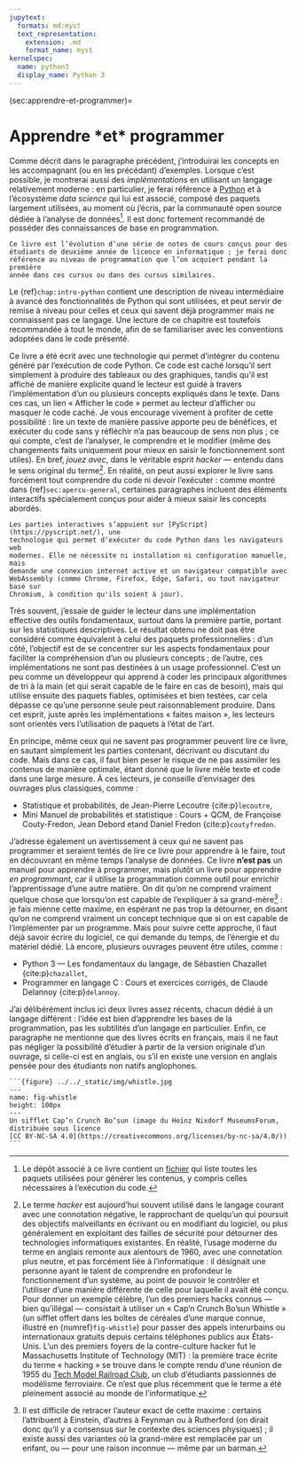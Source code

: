 ```yaml
---
jupytext:
  formats: md:myst
  text_representation:
    extension: .md
    format_name: myst
kernelspec:
  name: python3
  display_name: Python 3
---
```


(sec:apprendre-et-programmer)=
# Apprendre <span class="ast">\*</span>et<span class="ast">\*</span> programmer

Comme décrit dans le paragraphe précédent, j’introduirai les concepts en les
accompagnant (ou en les précédant) d’exemples. Lorsque c’est possible, je
montrerai aussi des _implémentations_ en utilisant un langage relativement
moderne : en particulier, je ferai référence à [Python](https://www.python.org)
et à l’écosystème _data science_ qui lui est associé, composé des paquets
largement utilisées, au moment où j’écris, par la communauté open source dédiée
à l’analyse de données[^paquets]. Il est donc fortement recommandé de posséder
des connaissances de base en programmation.
```{margin}
Ce livre est l’évolution d’une série de notes de cours conçus pour des
étudiants de deuxième année de licence en informatique ; je ferai donc
référence au niveau de programmation que l’on acquiert pendant la première
année dans ces cursus ou dans des cursus similaires.
```

Le {ref}`chap:intro-python` contient une description de niveau intermédiaire à
avancé des fonctionnalités de Python qui sont utilisées, et peut servir de
remise à niveau pour celles et ceux qui savent déjà programmer mais ne
connaissent pas ce langage. Une lecture de ce chapitre est toutefois
recommandée à tout le monde, afin de se familiariser avec les conventions
adoptées dans le code présenté.

Ce livre a été écrit avec une technologie qui permet d’intégrer du contenu
généré par l’exécution de code Python. Ce code est caché lorsqu’il sert
simplement à produire des tableaux ou des graphiques, tandis qu’il est affiché
de manière explicite quand le lecteur est guidé à travers l’implémentation d’un
ou plusieurs concepts expliqués dans le texte. Dans ces cas, un lien
« Afficher le code » permet au lecteur d’afficher ou masquer le code caché.
Je vous encourage vivement à profiter de cette possibilité : lire un texte de
manière passive apporte peu de bénéfices, et exécuter du code sans y réfléchir
n’a pas beaucoup de sens non plus ; ce qui compte, c’est de l’analyser, le
comprendre et le modifier (même des changements faits uniquement pour mieux en
saisir le fonctionnement sont utiles). En bref, _jouez avec_, dans le véritable
esprit _hacker_ &mdash; entendu dans le sens original du terme[^hacker]. En
réalité, on peut aussi explorer le livre sans forcément tout comprendre du code
ni devoir l’exécuter : comme montré dans {ref}`sec:apercu-general`, certaines
paragraphes incluent des éléments interactifs spécialement conçus pour aider à
mieux saisir les concepts abordés.

```{margin}
Les parties interactives s’appuient sur [PyScript](https://pyscript.net/), une
technologie qui permet d’exécuter du code Python dans les navigateurs web
modernes. Elle ne nécessite ni installation ni configuration manuelle, mais
demande une connexion internet active et un navigateur compatible avec
WebAssembly (comme Chrome, Firefox, Edge, Safari, ou tout navigateur basé sur
Chromium, à condition qu'ils soient à jour).
```

Très souvent, j’essaie de guider le lecteur dans une implémentation effective
des outils fondamentaux, surtout dans la première partie, portant sur les
statistiques descriptives. Le résultat obtenu ne doit pas être considéré comme
équivalent à celui des paquets professionnelles : d’un côté, l’objectif est de
se concentrer sur les aspects fondamentaux pour faciliter la compréhension d’un
ou plusieurs concepts ; de l’autre, ces implémentations ne sont pas destinées à
un usage professionnel. C’est un peu comme un développeur qui apprend à coder
les principaux algorithmes de tri à la main (et qui serait capable de le faire
en cas de besoin), mais qui utilise ensuite des paquets fiables, optimisées et
bien testées, car cela dépasse ce qu’une personne seule peut raisonnablement
produire. Dans cet esprit, juste après les implémentations « faites maison »,
les lecteurs sont orientés vers l’utilisation de paquets à l’état de l’art.

En principe, même ceux qui ne savent pas programmer peuvent lire ce livre, en
sautant simplement les parties contenant, décrivant ou discutant du code. Mais
dans ce cas, il faut bien peser le risque de ne pas assimiler les contenus de
manière optimale, étant donné que le livre mêle texte et code dans une large
mesure. À ces lecteurs, je conseille d’envisager des ouvrages plus classiques,
comme :

- Statistique et probabilités, de Jean-Pierre Lecoutre {cite:p}`lecoutre`,
- Mini Manuel de probabilités et statistique : Cours + QCM, de Françoise
  Couty-Fredon, Jean Debord etand Daniel Fredon {cite:p}`coutyfredon`.

J’adresse également un avertissement à ceux qui ne savent pas programmer et
seraient tentés de lire ce livre pour apprendre à le faire, tout en découvrant
en même temps l’analyse de données. Ce livre __n’est pas__ un manuel pour
apprendre à programmer, mais plutôt un livre pour apprendre _en programmant_,
car il utilise la programmation comme outil pour enrichir l’apprentissage d’une
autre matière. On dit qu’on ne comprend vraiment quelque chose que lorsqu’on
est capable de l’expliquer à sa grand-mère[^cite-granny] : je fais mienne cette
maxime, en espérant ne pas trop la détourner, en disant qu’on ne comprend
vraiment un concept technique que si on est capable de l’implémenter par un
programme. Mais pour suivre cette approche, il faut déjà savoir écrire du
logiciel, ce qui demande du temps, de l’énergie et du matériel dédié. Là
encore, plusieurs ouvrages peuvent être utiles, comme :

- Python 3 &mdash; Les fondamentaux du langage, de Sébastien Chazallet
  {cite:p}`chazallet`,
- Programmer en langage C : Cours et exercices corrigés, de Claude Delannoy
  {cite:p}`delannoy`.

J’ai délibérément inclus ici deux livres assez récents, chacun dédié à un
langage différent : l’idée est bien d’apprendre les bases de la programmation,
pas les subtilités d’un langage en particulier. Enfin, ce paragraphe ne
mentionne que des livres écrits en français, mais il ne faut pas négliger la
possibilité d’étudier à partir de la version originale d’un ouvrage, si
celle-ci est en anglais, ou s’il en existe une version en anglais pensée pour
des étudiants non natifs anglophones.

````{margin}
```{figure} ../../_static/img/whistle.jpg
---
name: fig-whistle
height: 100px
---
Un sifflet Cap’n Crunch Bo’sun (image du Heinz Nixdorf MuseumsForum,
distribuée sous licence
[CC BY-NC-SA 4.0](https://creativecommons.org/licenses/by-nc-sa/4.0/))
```
````


[^paquets]: Le dépôt associé à ce livre contient un
[fichier](https://github.com/dariomalchiodi/sds/blob/main/requirements.in)
qui liste toutes les paquets utilisées pour générer les contenus, y compris
celles nécessaires à l’exécution du code.

[^hacker]: Le terme _hacker_ est aujourd’hui souvent utilisé dans le langage
courant avec une connotation négative, le rapprochant de quelqu’un qui poursuit
des objectifs malveillants en écrivant ou en modifiant du logiciel, ou plus
généralement en exploitant des failles de sécurité pour détourner des
technologies informatiques existantes. En réalité, l’usage moderne du terme en
anglais remonte aux alentours de 1960, avec une connotation plus neutre, et pas
forcément liée à l’informatique : il désignait une personne ayant le talent de
comprendre en profondeur le fonctionnement d’un système, au point de pouvoir le
contrôler et l’utiliser d’une manière différente de celle pour laquelle il
avait été conçu. Pour donner un exemple célèbre, l’un des premiers hacks connus 
&mdash; bien qu’illégal &mdash; consistait à utiliser un « Cap’n Crunch Bo’sun
Whistle » (un sifflet offert dans les boîtes de céréales d’une marque connue,
illustré en {numref}`fig-whistle`) pour passer des appels interurbains ou
internationaux gratuits depuis certains téléphones publics aux États-Unis. L’un
des premiers foyers de la contre-culture hacker fut le Massachusetts Institute
of Technology (MIT) : la première trace écrite du terme « hacking » se trouve
dans le compte rendu d’une réunion de 1955 du
[Tech Model Railroad Club](http://tmrc.mit.edu/), un club d’étudiants
passionnés de modélisme ferroviaire. Ce n’est que plus récemment que le terme a
été pleinement associé au monde de l’informatique.

[^cite-granny]: Il est difficile de retracer l’auteur exact de cette maxime :
certains l’attribuent à Einstein, d’autres à Feynman ou à Rutherford (on dirait
donc qu’il y a consensus sur le contexte des sciences physiques) ; il existe
aussi des variantes où la grand-mère est remplacée par un enfant, ou &mdash;
pour une raison inconnue &mdash; même par un barman.

